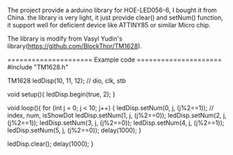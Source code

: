 
The project provide a arduino library for HOE-LED056-6, I bought it from China.
the library is very light, it just provide clear() and setNum() function, it support
well for deficient device like ATTINY85 or similar Micro chip.

The library is modify from Vasyl Yudin's library(https://github.com/BlockThor/TM1628).



===================== Example code =====================
#include "TM1628.h"

TM1628 ledDisp(10, 11, 12); // dio, clk, stb

void setup(){
  ledDisp.begin(true, 2);
}

void loop(){
  for (int j = 0; j < 10; j++) {
      ledDisp.setNum(0, j, (j%2==1)); // index, num, isShowDot
      ledDisp.setNum(1, j, (j%2==0));
      ledDisp.setNum(2, j, (j%2==1));
      ledDisp.setNum(3, j, (j%2==0));
      ledDisp.setNum(4, j, (j%2==1));
      ledDisp.setNum(5, j, (j%2==0));
      delay(1000);
  }

  ledDisp.clear();
  delay(1000);
}
